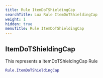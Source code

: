 ```yaml
---
title: Rule ItemDoTShieldingCap
searchTitle: Lua Rule ItemDoTShieldingCap
weight: 1
hidden: true
menuTitle: Rule ItemDoTShieldingCap
---
```

## ItemDoTShieldingCap

This represents a ItemDoTShieldingCap Rule
```lua
Rule.ItemDoTShieldingCap
```